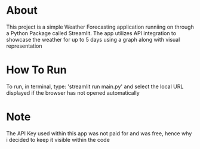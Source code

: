 # About
This project is a simple Weather Forecasting application runniing on through a Python Package called Streamlit.
The app utilizes API integration to showcase the weather for up to 5 days using a graph along with visual representation  
# How To Run
To run, in terminal, type: 'streamlit run main.py' and select the local URL displayed if the browser has not opened automatically
# Note
The API Key used within this app was not paid for and was free, hence why i decided to keep it visible within the code


